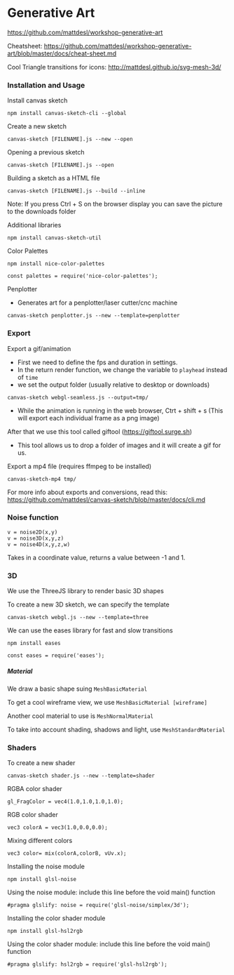# Generative Art

https://github.com/mattdesl/workshop-generative-art

Cheatsheet: https://github.com/mattdesl/workshop-generative-art/blob/master/docs/cheat-sheet.md

Cool Triangle transitions for icons: http://mattdesl.github.io/svg-mesh-3d/

### Installation and Usage

Install canvas sketch
```
npm install canvas-sketch-cli --global
```

Create a new sketch
```
canvas-sketch [FILENAME].js --new --open
```

Opening a previous sketch
```
canvas-sketch [FILENAME].js --open
```

Building a sketch as a HTML file
```
canvas-sketch [FILENAME].js --build --inline
```

Note: If you press Ctrl + S on the browser display you can save the picture to the downloads folder

Additional libraries 
```
npm install canvas-sketch-util
```

Color Palettes
```
npm install nice-color-palettes
```
```
const palettes = require('nice-color-palettes');
```

Penplotter
- Generates art for a penplotter/laser cutter/cnc machine
```
canvas-sketch penplotter.js --new --template=penplotter
```

### Export
Export a gif/animation
- First we need to define the fps and duration in settings.
- In the return render function, we change the variable to `playhead` instead of `time`
- we set the output folder (usually relative to desktop or downloads)
```
canvas-sketch webgl-seamless.js --output=tmp/
```
- While the animation is running in the web browser, Ctrt + shift + s (This will export each individual frame as a png image)

After that we use this tool called giftool (https://giftool.surge.sh) 
- This tool allows us to drop a folder of images and it will create a gif for us. 

Export a mp4 file (requires ffmpeg to be installed)
```
canvas-sketch-mp4 tmp/
```

For more info about exports and conversions, read this: https://github.com/mattdesl/canvas-sketch/blob/master/docs/cli.md

### Noise function
```
v = noise2D(x,y)
v = noise3D(x,y,z)
v = noise4D(x,y,z,w)
```

Takes in a coordinate value, returns a value between -1 and 1. 

### 3D 
We use the ThreeJS library to render basic 3D shapes

To create a new 3D sketch, we can specify the template
```
canvas-sketch webgl.js --new --template=three
```

We can use the eases library for fast and slow transitions
```
npm install eases
```
```
const eases = require('eases');
```

##### Material
We draw a basic shape suing `MeshBasicMaterial`

To get a cool wireframe view, we use `MeshBasicMaterial [wireframe]`

Another cool material to use is `MeshNormalMaterial`

To take into account shading, shadows and light, use `MeshStandardMaterial`

### Shaders
To create a new shader
```
canvas-sketch shader.js --new --template=shader
```

RGBA color shader
```
gl_FragColor = vec4(1.0,1.0,1.0,1.0);
```

RGB color shader
```
vec3 colorA = vec3(1.0,0.0,0.0);
```

Mixing different colors
```
vec3 color= mix(colorA,colorB, vUv.x);
```

Installing the noise module
```
npm install glsl-noise
```

Using the noise module: include this line before the void main() function
```
#pragma glslify: noise = require('glsl-noise/simplex/3d');
```

Installing the color shader module
```
npm install glsl-hsl2rgb
```

Using the color shader module: include this line before the void main() function
```
#pragma glslify: hsl2rgb = require('glsl-hsl2rgb');
```

